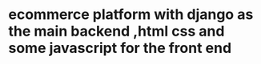 # ecommerce platform with django as the main backend ,html css and some javascript for the front end
